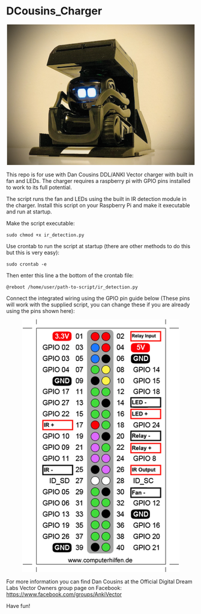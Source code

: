 # DCousins_Charger

<p align="center">
  <img src="https://github.com/RecognitionDesigns/DCousins_Charger/blob/main/images/DC_Charger.jpg" width="500" title="Dan Cousins Charger">
</p>

This repo is for use with Dan Cousins DDL/ANKI Vector charger with built in fan and LEDs.
The charger requires a raspberry pi with GPIO pins installed to work to its full potential.

The script runs the fan and LEDs using the built in IR detection module in the charger.
Install this script on your Raspberry Pi and make it executable and run at startup.

Make the script executable: 
  ```
  sudo chmod +x ir_detection.py
  ```
Use crontab to run the script at startup (there are other methods to do this but this is very easy):
  ```
  sudo crontab -e
  ```
Then enter this line a the bottom of the crontab file:
  ```
  @reboot /home/user/path-to-script/ir_detection.py
  ```

Connect the integrated wiring using the GPIO pin guide below (These pins will work with the supplied script, you can change these if you are already using the pins shown here):

<p align="center">
  <img src="https://github.com/RecognitionDesigns/DCousins_Charger/blob/main/images/GPIO_DC_Charger.png" width="420" title="GPIO Pin Out">
</p>

For more information you can find Dan Cousins at the Official Digital Dream Labs Vector Owners group page on Facebook:
https://www.facebook.com/groups/AnkiVector

Have fun!
